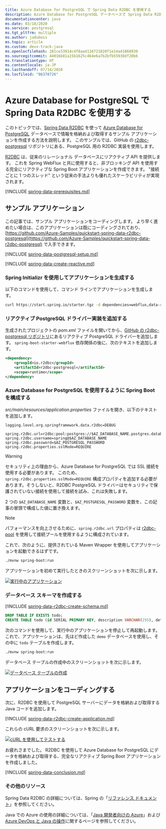 ```yaml
---
title: Azure Database for PostgreSQL で Spring Data R2DBC を使用する
description: Azure Database for PostgreSQL データベースで Spring Data R2DBC を使用する方法を説明します。
documentationcenter: java
ms.date: 03/18/2020
ms.service: postgresql
ms.tgt_pltfrm: multiple
ms.author: judubois
ms.topic: article
ms.custom: devx-track-java
ms.openlocfilehash: 281ce33914c4f8aa4116721020f1e14a41868930
ms.sourcegitcommit: 44016b81a15b1625c464e6a7b2bfb55938df20b6
ms.translationtype: HT
ms.contentlocale: ja-JP
ms.lasthandoff: 07/14/2020
ms.locfileid: "86378726"
---
```

# <a name="use-spring-data-r2dbc-with-azure-database-for-postgresql"></a>Azure Database for PostgreSQL で Spring Data R2DBC を使用する

このトピックでは、[Spring Data R2DBC](https://spring.io/projects/spring-data-r2dbc) を使って [Azure Database for PostgreSQL](/azure/postgresql/) データベースで情報を格納および取得するサンプル アプリケーションを作成する方法を説明します。 このサンプルでは、GitHub の [r2dbc-postgresql](https://github.com/pgjdbc/r2dbc-postgresql) リポジトリにある、PostgreSQL 用の R2DBC 実装を使用します。

[R2DBC](https://r2dbc.io/) は、従来のリレーショナル データベースにリアクティブ API を提供します。 これを Spring WebFlux と共に使用すると、非ブロッキング API を使用する完全にリアクティブな Spring Boot アプリケーションを作成できます。 "接続ごとに 1 つのスレッド" という従来の手法よりも優れたスケーラビリティが実現されます。

[!INCLUDE [spring-data-prerequisites.md](includes/spring-data-prerequisites.md)]

## <a name="sample-application"></a>サンプル アプリケーション

この記事では、サンプル アプリケーションをコーディングします。 より早く進めたい場合は、このアプリケーションは既にコーディングされており、[https://github.com/Azure-Samples/quickstart-spring-data-r2dbc-postgresql](https://github.com/Azure-Samples/quickstart-spring-data-r2dbc-postgresql) で入手できます。

[!INCLUDE [spring-data-postgresql-setup.md](includes/spring-data-postgresql-setup.md)]

[!INCLUDE [spring-data-create-reactive.md](includes/spring-data-create-reactive.md)]

### <a name="generate-the-application-by-using-spring-initializr"></a>Spring Initializr を使用してアプリケーションを生成する

以下のコマンドを使用して、コマンド ラインでアプリケーションを生成します。

```bash
curl https://start.spring.io/starter.tgz -d dependencies=webflux,data-r2dbc -d baseDir=azure-database-workshop -d bootVersion=2.3.1.RELEASE -d javaVersion=8 | tar -xzvf -
```

### <a name="add-the-reactive-postgresql-driver-implementation"></a>リアクティブ PostgreSQL ドライバー実装を追加する

生成されたプロジェクトの *pom.xml* ファイルを開いてから、[GitHub の r2dbc-postgresql リポジトリ](https://github.com/pgjdbc/r2dbc-postgresql)にあるリアクティブ PostgreSQL ドライバーを追加します。 `spring-boot-starter-webflux` 依存関係の後に、次のテキストを追加します。

```xml
<dependency>
    <groupId>io.r2dbc</groupId>
    <artifactId>r2dbc-postgresql</artifactId>
    <scope>runtime</scope>
</dependency>
```

### <a name="configure-spring-boot-to-use-azure-database-for-postgresql"></a>Azure Database for PostgreSQL を使用するように Spring Boot を構成する

*src/main/resources/application.properties* ファイルを開き、以下のテキストを追加します。

```properties
logging.level.org.springframework.data.r2dbc=DEBUG

spring.r2dbc.url=r2dbc:pool:postgres://$AZ_DATABASE_NAME.postgres.database.azure.com:5432/demo
spring.r2dbc.username=spring@$AZ_DATABASE_NAME
spring.r2dbc.password=$AZ_POSTGRESQL_PASSWORD
spring.r2dbc.properties.sslMode=REQUIRE
```

> [!WARNING]
> セキュリティ上の理由から、Azure Database for PostgreSQL では SSL 接続を使用する必要があります。 このため、`spring.r2dbc.properties.sslMode=REQUIRE` 構成プロパティを追加する必要があります。そうしないと、R2DBC PostgreSQL ドライバーはセキュリティで保護されていない接続を使用して接続を試み、これは失敗します。

2 つの `$AZ_DATABASE_NAME` 変数と、`$AZ_POSTGRESQL_PASSWORD` 変数を、この記事の冒頭で構成した値に置き換えます。

> [!NOTE]
> パフォーマンスを向上させるために、`spring.r2dbc.url` プロパティは [r2dbc-pool](https://github.com/r2dbc/r2dbc-pool) を使用して接続プールを使用するように構成されています。

これで、次のように、提供されている Maven Wrapper を使用してアプリケーションを起動できるはずです。

```bash
./mvnw spring-boot:run
```

アプリケーションを初めて実行したときのスクリーンショットを次に示します。

[![実行中のアプリケーション](media/configure-spring-data-r2dbc-with-azure-postgresql/create-postgresql-01.png)](media/configure-spring-data-r2dbc-with-azure-postgresql/create-postgresql-01.png#lightbox)

### <a name="create-the-database-schema"></a>データベース スキーマを作成する

[!INCLUDE [spring-data-r2dbc-create-schema.md](includes/spring-data-r2dbc-create-schema.md)]

```sql
DROP TABLE IF EXISTS todo;
CREATE TABLE todo (id SERIAL PRIMARY KEY, description VARCHAR(255), details VARCHAR(4096), done BOOLEAN);
```

次のコマンドを使用して、実行中のアプリケーションを停止して再起動します。 これで、アプリケーションは、先ほど作成した `demo` データベースを使用し、その中に `todo` テーブルを作成します。

```bash
./mvnw spring-boot:run
```

データベース テーブルの作成中のスクリーンショットを次に示します。

[![データベース テーブルの作成](media/configure-spring-data-r2dbc-with-azure-postgresql/create-postgresql-02.png)](media/configure-spring-data-r2dbc-with-azure-postgresql/create-postgresql-02.png#lightbox)

## <a name="code-the-application"></a>アプリケーションをコーディングする

次に、R2DBC を使用して PostgreSQL サーバーにデータを格納および取得する Java コードを追加します。

[!INCLUDE [spring-data-r2dbc-create-application.md](includes/spring-data-r2dbc-create-application.md)]

これらの cURL 要求のスクリーンショットを次に示します。

[![cURL を使用してテストする](media/configure-spring-data-r2dbc-with-azure-postgresql/create-postgresql-03.png)](media/configure-spring-data-r2dbc-with-azure-postgresql/create-postgresql-03.png#lightbox)

お疲れさまでした。 R2DBC を使用して Azure Database for PostgreSQL にデータを格納および取得する、完全なリアクティブ Spring Boot アプリケーションを作成しました。

[!INCLUDE [spring-data-conclusion.md](includes/spring-data-conclusion.md)]

### <a name="additional-resources"></a>その他のリソース

Spring Data R2DBC の詳細については、Spring の「[リファレンス ドキュメント](https://docs.spring.io/spring-data/r2dbc/docs/current/reference/html/#reference)」を参照してください。

Java での Azure の使用の詳細については、「[Java 開発者向けの Azure](/azure/developer/java/)」および [Azure DevOps と Java の操作](/azure/devops/)に関するページを参照してください。
